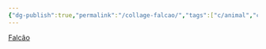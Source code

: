 ```yaml
---
{"dg-publish":true,"permalink":"/collage-falcao/","tags":["c/animal","c/falcon","c/bird","c/mountain","c/road","c/sky","c/stars","c/moon","c/purple","c/tree","c/forest","c/L-F"],"created":"2024-01-03T13:33:28.579-05:00","updated":"2024-01-03T13:34:44.979-05:00"}
---
```



[Falcão](https://www.instagram.com/p/CIBNAc3B2oF/)
